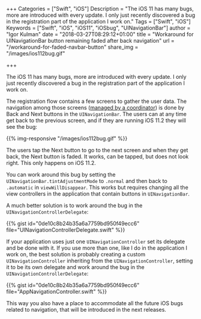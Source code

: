 +++
Categories = ["Swift", "iOS"]
Description = "The iOS 11 has many bugs, more are introduced with every update. I only just recently discovered a bug in the registration part of the application I work on."
Tags = ["Swift", "iOS"]
Keywords = ["Swift", "iOS", "iOS11", "iOSbug", "UINavigationBar"]
author = "Igor Kulman"
date = "2018-03-27T08:29:12+01:00"
title = "Workaround for UINavigationBar button remaining faded after back navigation"
url = "/workaround-for-faded-navbar-button"
share_img = "/images/ios112bug.gif"

+++

The iOS 11 has many bugs, more are introduced with every update. I only just recently discovered a bug in the registration part of the application I work on. 

The registration flow contains a few screens to gather the user data. The navigation among those screens ([managed by a coordinator](/architecting-ios-apps-coordinators/)) is done by Back and Next buttons in the `UINavigationBar`. The users can at any time get back to the previous screen, and if they are running iOS 11.2 they will see the bug:

{{% img-responsive "/images/ios112bug.gif" %}}

The users tap the Next button to go to the next screen and when they get back, the Next button is faded. It works, can be tapped, but does not look right. This only happens on iOS 11.2.

<!--more-->

You can work around this bug by setting the `UINavigationBar.tintAdjustmentMode` to `.normal` and then back to `.automatic`  in `viewWillDisappear`. This works but requires changing all the view controllers in the application that contain buttons in `UINavigationBar`.

A much better solution is to work around the bug in the `UINavigationControllerDelegate`:

{{% gist id="0de10c8b24b35a6a7759bd950f49ecc6" file="UINavigationControllerDelegate.swift" %}}

If your application uses just one `UINavigationController` set its delegate and be done with it. If you use more than one, like I do in the application I work on, the best solution is probably creating a custom `UINavigationController` inheriting from the `UINavigationController`, setting it to be its own delegate and work around the bug in the `UINavigationControllerDelegate`:

{{% gist id="0de10c8b24b35a6a7759bd950f49ecc6" file="AppNavigationController.swift" %}}

This way you also have a place to accommodate all the future iOS bugs related to navigation, that will be introduced in the next releases.
